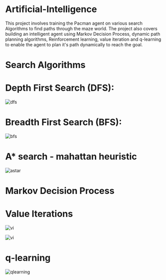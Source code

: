 # Artificial-Intelligence
This project involves training the Pacman agent on various search Algorithms to find paths through the maze world.
The project also covers building an intelligent agent using Markov Decision Process, dynamic path planning algorithms, Reinforcement learning, value iteration and q-learning to enable the agent to plan it's path dynamically to reach the goal.

# Search Algorithms

# Depth First Search (DFS):
![dfs](https://github.com/Jaisinghani/Artificial-Intelligence/pacman/imagesdfs.gif)

# Breadth First Search (BFS):
![bfs](https://github.com/Jaisinghani/Artificial-Intelligence/pacman/images/bfs.gif)

# A* search - mahattan heuristic
![astar](https://github.com/Jaisinghani/Artificial-Intelligence/pacman/images/astar.gif)

# Markov Decision Process

# Value Iterations

![vi](https://github.com/Jaisinghani/Artificial-Intelligence/pacman/images/vi.gif)

![vi](https://github.com/Jaisinghani/Artificial-Intelligence/pacman/images/vi3.JPG)

# q-learning
![qlearning](https://github.com/Jaisinghani/Artificial-Intelligence/pacman/images/qlearning.gif)

